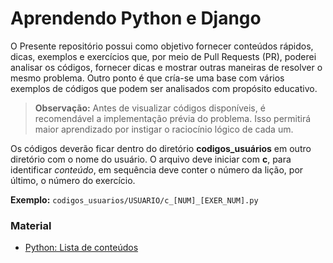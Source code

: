 # Aprendendo Python e Django

O Presente repositório possui como objetivo fornecer conteúdos rápidos, dicas, exemplos e exercícios que, por meio de
Pull Requests (PR), poderei analisar os códigos, fornecer dicas e mostrar outras maneiras de resolver o mesmo problema.
Outro ponto é que cría-se uma base com vários exemplos de códigos que podem ser analisados com propósito educativo.

> **Observação:** Antes de visualizar códigos disponíveis, é recomendável a implementação prévia do problema.
Isso permitirá maior aprendizado por instigar o raciocínio lógico de cada um.

Os códigos deverão ficar dentro do diretório **codigos_usuários** em outro diretório com o nome do usuário. O arquivo
deve iniciar com **c**, para identificar _conteúdo_, em sequência deve conter o
número da lição, por último, o número do exercício.

**Exemplo:** `codigos_usuarios/USUARIO/c_[NUM]_[EXER_NUM].py`

### Material

* [Python: Lista de conteúdos](conteudo/python/index.md)
